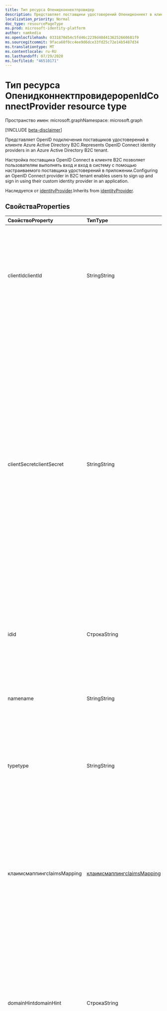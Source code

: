 ```yaml
---
title: Тип ресурса Опенидконнектпровидер
description: Представляет поставщики удостоверений Опенидконнект в клиенте Azure Active Directory B2C.
localization_priority: Normal
doc_type: resourcePageType
ms.prod: microsoft-identity-platform
author: namkedia
ms.openlocfilehash: 0331870d54c5fd46c2239d48d4136252660681f9
ms.sourcegitcommit: 9faca60f0cc4ee9d6dce33fd25c72e14b5487d34
ms.translationtype: MT
ms.contentlocale: ru-RU
ms.lasthandoff: 07/29/2020
ms.locfileid: "46510171"
---
```

# <a name="openidconnectprovider-resource-type"></a><span data-ttu-id="44e34-103">Тип ресурса Опенидконнектпровидер</span><span class="sxs-lookup"><span data-stu-id="44e34-103">openIdConnectProvider resource type</span></span>

<span data-ttu-id="44e34-104">Пространство имен: microsoft.graph</span><span class="sxs-lookup"><span data-stu-id="44e34-104">Namespace: microsoft.graph</span></span>

[!INCLUDE [beta-disclaimer](../../includes/beta-disclaimer.md)]

<span data-ttu-id="44e34-105">Представляет OpenID подключения поставщиков удостоверений в клиенте Azure Active Directory B2C.</span><span class="sxs-lookup"><span data-stu-id="44e34-105">Represents OpenID Connect identity providers in an Azure Active Directory B2C tenant.</span></span> 

<span data-ttu-id="44e34-106">Настройка поставщика OpenID Connect в клиенте B2C позволяет пользователям выполнять вход и вход в систему с помощью настраиваемого поставщика удостоверений в приложении.</span><span class="sxs-lookup"><span data-stu-id="44e34-106">Configuring an OpenID Connect provider in B2C tenant enables users to sign up and sign in using their custom identity provider in an application.</span></span>

<span data-ttu-id="44e34-107">Наследуется от [identityProvider](../resources/identityprovider.md).</span><span class="sxs-lookup"><span data-stu-id="44e34-107">Inherits from [identityProvider](../resources/identityprovider.md).</span></span>

## <a name="properties"></a><span data-ttu-id="44e34-108">Свойства</span><span class="sxs-lookup"><span data-stu-id="44e34-108">Properties</span></span>

|<span data-ttu-id="44e34-109">Свойство</span><span class="sxs-lookup"><span data-stu-id="44e34-109">Property</span></span>|<span data-ttu-id="44e34-110">Тип</span><span class="sxs-lookup"><span data-stu-id="44e34-110">Type</span></span>|<span data-ttu-id="44e34-111">Описание</span><span class="sxs-lookup"><span data-stu-id="44e34-111">Description</span></span>|
|:---------------|:--------|:----------|
|<span data-ttu-id="44e34-112">clientId</span><span class="sxs-lookup"><span data-stu-id="44e34-112">clientId</span></span>|<span data-ttu-id="44e34-113">String</span><span class="sxs-lookup"><span data-stu-id="44e34-113">String</span></span>|<span data-ttu-id="44e34-114">Идентификатор клиента для приложения, полученного при регистрации приложения с помощью поставщика удостоверений.</span><span class="sxs-lookup"><span data-stu-id="44e34-114">The client ID for the application obtained when registering the application with the identity provider.</span></span> <span data-ttu-id="44e34-115">Наследуется от [identityProvider](../resources/identityprovider.md).</span><span class="sxs-lookup"><span data-stu-id="44e34-115">Inherited from [identityProvider](../resources/identityprovider.md).</span></span> <span data-ttu-id="44e34-116">Это обязательное свойство.</span><span class="sxs-lookup"><span data-stu-id="44e34-116">This is a required property.</span></span>|
|<span data-ttu-id="44e34-117">clientSecret</span><span class="sxs-lookup"><span data-stu-id="44e34-117">clientSecret</span></span>|<span data-ttu-id="44e34-118">String</span><span class="sxs-lookup"><span data-stu-id="44e34-118">String</span></span>|<span data-ttu-id="44e34-119">Секрет клиента для приложения, полученного при регистрации приложения с поставщиком удостоверений.</span><span class="sxs-lookup"><span data-stu-id="44e34-119">The client secret for the application obtained when registering the application with the identity provider.</span></span> <span data-ttu-id="44e34-120">ClientSecret имеет зависимость от responseType.</span><span class="sxs-lookup"><span data-stu-id="44e34-120">The clientSecret has a dependency on responseType.</span></span> <span data-ttu-id="44e34-121">В случае responseType = Code для обмена кодом проверки подлинности необходим секрет, но в случае responseType = id_token он не является обязательным, так как отсутствует обмен кодом, id_token возвращается непосредственно из отклика на авторизацию. Этот файл доступен только для записи.</span><span class="sxs-lookup"><span data-stu-id="44e34-121">In the case of responseType = code, a secret is required for the auth code exchange, but in the case of responseType = id_token it is not required because there is no code exchange, the id_token is returned directly from the authorization response.This is write-only.</span></span> <span data-ttu-id="44e34-122">Операция чтения возвращает "\*\*\*\*".</span><span class="sxs-lookup"><span data-stu-id="44e34-122">A read operation will return "\*\*\*\*".</span></span> <span data-ttu-id="44e34-123">Наследуется от [identityProvider](../resources/identityprovider.md).</span><span class="sxs-lookup"><span data-stu-id="44e34-123">Inherited from [identityProvider](../resources/identityprovider.md).</span></span>|
|<span data-ttu-id="44e34-124">id</span><span class="sxs-lookup"><span data-stu-id="44e34-124">id</span></span>|<span data-ttu-id="44e34-125">Строка</span><span class="sxs-lookup"><span data-stu-id="44e34-125">String</span></span>|<span data-ttu-id="44e34-126">Идентификатор поставщика удостоверений.</span><span class="sxs-lookup"><span data-stu-id="44e34-126">The ID of the identity provider.</span></span> <span data-ttu-id="44e34-127">Это обязательное свойство, которое доступно только для чтения после создания.</span><span class="sxs-lookup"><span data-stu-id="44e34-127">It is a required property and is read only after creation.</span></span>|
|<span data-ttu-id="44e34-128">name</span><span class="sxs-lookup"><span data-stu-id="44e34-128">name</span></span>|<span data-ttu-id="44e34-129">String</span><span class="sxs-lookup"><span data-stu-id="44e34-129">String</span></span>|<span data-ttu-id="44e34-130">Отображаемое имя поставщика удостоверений.</span><span class="sxs-lookup"><span data-stu-id="44e34-130">The display name of the identity provider.</span></span> <span data-ttu-id="44e34-131">Это обязательное свойство, которое доступно только для чтения после создания.</span><span class="sxs-lookup"><span data-stu-id="44e34-131">It is a required property and is read only after creation.</span></span>|
|<span data-ttu-id="44e34-132">type</span><span class="sxs-lookup"><span data-stu-id="44e34-132">type</span></span>|<span data-ttu-id="44e34-133">String</span><span class="sxs-lookup"><span data-stu-id="44e34-133">String</span></span>|<span data-ttu-id="44e34-134">Тип поставщика удостоверений</span><span class="sxs-lookup"><span data-stu-id="44e34-134">The identity provider type.</span></span> <span data-ttu-id="44e34-135">Он должен быть `OpenIDConnect` . Это обязательное свойство, которое доступно только для чтения после создания.</span><span class="sxs-lookup"><span data-stu-id="44e34-135">It must be `OpenIDConnect`.It is a required property and is read only after creation.</span></span>|
|<span data-ttu-id="44e34-136">клаимсмаппинг</span><span class="sxs-lookup"><span data-stu-id="44e34-136">claimsMapping</span></span>|[<span data-ttu-id="44e34-137">клаимсмаппинг</span><span class="sxs-lookup"><span data-stu-id="44e34-137">claimsMapping</span></span>](../resources/claimsmapping.md)|<span data-ttu-id="44e34-138">После того как поставщик ОИДК отправит токен ID обратно в Azure AD, Azure AD должен сопоставить утверждения из полученного маркера с утверждениями, которые служба Azure AD распознает и использует.</span><span class="sxs-lookup"><span data-stu-id="44e34-138">After the OIDC provider sends an ID token back to Azure AD, Azure AD needs to be able to map the claims from the received token to the claims that Azure AD recognizes and uses.</span></span> <span data-ttu-id="44e34-139">Этот сложный тип захватывает это сопоставление.</span><span class="sxs-lookup"><span data-stu-id="44e34-139">This complex type captures that mapping.</span></span> <span data-ttu-id="44e34-140">Это обязательное свойство.</span><span class="sxs-lookup"><span data-stu-id="44e34-140">It is a required property.</span></span>|
|<span data-ttu-id="44e34-141">domainHint</span><span class="sxs-lookup"><span data-stu-id="44e34-141">domainHint</span></span>|<span data-ttu-id="44e34-142">Строка</span><span class="sxs-lookup"><span data-stu-id="44e34-142">String</span></span>|<span data-ttu-id="44e34-143">Подсказка домена может быть использована для пропуска непосредственно к странице входа указанного поставщика удостоверений вместо того, чтобы пользователь выделе выбор среди доступных поставщиков удостоверений.</span><span class="sxs-lookup"><span data-stu-id="44e34-143">The domain hint can be used to skip directly to the sign in page of the specified identity provider, instead of having the user make a selection among the list of available identity providers.</span></span>|
|<span data-ttu-id="44e34-144">metadataUrl</span><span class="sxs-lookup"><span data-stu-id="44e34-144">metadataUrl</span></span>|<span data-ttu-id="44e34-145">Строка</span><span class="sxs-lookup"><span data-stu-id="44e34-145">String</span></span>|<span data-ttu-id="44e34-146">URL-адрес для документа метаданных поставщика удостоверений OpenID Connect.</span><span class="sxs-lookup"><span data-stu-id="44e34-146">The URL for the metadata document of the OpenID Connect identity provider.</span></span> <span data-ttu-id="44e34-147">Каждый поставщик удостоверений OpenID Connect описывает документ метаданных, который содержит большую часть сведений, необходимых для выполнения входа.</span><span class="sxs-lookup"><span data-stu-id="44e34-147">Every OpenID Connect identity provider describes a metadata document that contains most of the information required to perform sign-in.</span></span> <span data-ttu-id="44e34-148">Сюда входят такие сведения, как URL-адреса, которые необходимо использовать, и расположение общедоступных ключей подписывания службы.</span><span class="sxs-lookup"><span data-stu-id="44e34-148">This includes information such as the URLs to use and the location of the service's public signing keys.</span></span> <span data-ttu-id="44e34-149">Документ метаданных Connect OpenID всегда находится в конечной точке, которая оканчивается на. хорошо известная/OpenID-Configuration.</span><span class="sxs-lookup"><span data-stu-id="44e34-149">The OpenID Connect metadata document is always located at an endpoint that ends in .well-known/openid-configuration .</span></span> <span data-ttu-id="44e34-150">Для поставщика удостоверений OpenID Connect, который вы хотите добавить, вам потребуется указать URL-адрес метаданных.</span><span class="sxs-lookup"><span data-stu-id="44e34-150">For the OpenID Connect identity provider you are looking to add, you will need to provide the metadata URL.</span></span> <span data-ttu-id="44e34-151">Это обязательное свойство, которое доступно только для чтения после создания.</span><span class="sxs-lookup"><span data-stu-id="44e34-151">It is a required property and is read only after creation.</span></span>|
|<span data-ttu-id="44e34-152">респонсемоде</span><span class="sxs-lookup"><span data-stu-id="44e34-152">responseMode</span></span>|<span data-ttu-id="44e34-153">Строка</span><span class="sxs-lookup"><span data-stu-id="44e34-153">String</span></span>|<span data-ttu-id="44e34-154">Режим ответа определяет метод, который должен использоваться для отправки данных от настраиваемого поставщика удостоверений в Azure AD B2C.</span><span class="sxs-lookup"><span data-stu-id="44e34-154">The response mode defines the method that should be used to send the data back from the custom identity provider to Azure AD B2C.</span></span> <span data-ttu-id="44e34-155">Можно использовать следующие режимы ответа:</span><span class="sxs-lookup"><span data-stu-id="44e34-155">The following response modes can be used:</span></span> <ul><li/><span data-ttu-id="44e34-156">`form_post`: Этот режим ответа рекомендуется для обеспечения лучшей безопасности.</span><span class="sxs-lookup"><span data-stu-id="44e34-156">`form_post` : This response mode is recommended for best security.</span></span> <span data-ttu-id="44e34-157">Ответ передается через HTTP-метод POST с кодом или маркером, закодированным в теле, с помощью формата Application/x-www-Form-урленкодед.</span><span class="sxs-lookup"><span data-stu-id="44e34-157">The response is transmitted via the HTTP POST method, with the code or token being encoded in the body using the application/x-www-form-urlencoded format.</span></span><li/><span data-ttu-id="44e34-158">`query`: Код или маркер возвращается в виде параметра запроса.</span><span class="sxs-lookup"><span data-stu-id="44e34-158">`query` : The code or token is returned as a query parameter.</span></span></ul> <span data-ttu-id="44e34-159">Это обязательное свойство.</span><span class="sxs-lookup"><span data-stu-id="44e34-159">It is a required property.</span></span>|
|<span data-ttu-id="44e34-160">responseType</span><span class="sxs-lookup"><span data-stu-id="44e34-160">responseType</span></span>|<span data-ttu-id="44e34-161">Строка</span><span class="sxs-lookup"><span data-stu-id="44e34-161">String</span></span>|<span data-ttu-id="44e34-162">Тип ответа описывает тип данных, которые отправляются обратно при первом вызове authorization_endpoint настраиваемого поставщика удостоверений.</span><span class="sxs-lookup"><span data-stu-id="44e34-162">The response type describes what kind of information is sent back in the initial call to the authorization_endpoint of the custom identity provider.</span></span> <span data-ttu-id="44e34-163">Можно использовать следующие типы ответов:</span><span class="sxs-lookup"><span data-stu-id="44e34-163">The following response types can be used:</span></span><ul><li/> <span data-ttu-id="44e34-164">`code`: В соответствии с процессом кода авторизации код вернется обратно в Azure AD B2C.</span><span class="sxs-lookup"><span data-stu-id="44e34-164">`code` : As per the authorization code flow, a code will be returned back to Azure AD B2C.</span></span> <span data-ttu-id="44e34-165">B2C Azure AD выполняет вызов token_endpoint для обмена кодом для маркера.</span><span class="sxs-lookup"><span data-stu-id="44e34-165">Azure AD B2C proceeds to call the token_endpoint to exchange the code for the token.</span></span><li/> <span data-ttu-id="44e34-166">`id_token`: Токен ID возвращается обратно в Azure AD B2C из настраиваемого поставщика удостоверений.</span><span class="sxs-lookup"><span data-stu-id="44e34-166">`id_token` : An ID token is returned back to Azure AD B2C from the custom identity provider.</span></span> <li/><span data-ttu-id="44e34-167">`token`: Маркер доступа возвращается обратно в Azure AD B2C из настраиваемого поставщика удостоверений.</span><span class="sxs-lookup"><span data-stu-id="44e34-167">`token` : An access token is returned back to Azure AD B2C from the custom identity provider.</span></span> <span data-ttu-id="44e34-168">(В настоящее время это значение не поддерживается в Azure AD B2C)</span><span class="sxs-lookup"><span data-stu-id="44e34-168">(This value is not supported by Azure AD B2C at the moment)</span></span></ul> <span data-ttu-id="44e34-169">Это обязательное свойство.</span><span class="sxs-lookup"><span data-stu-id="44e34-169">It is a required property.</span></span>|
|<span data-ttu-id="44e34-170">scope</span><span class="sxs-lookup"><span data-stu-id="44e34-170">scope</span></span>|<span data-ttu-id="44e34-171">Строка</span><span class="sxs-lookup"><span data-stu-id="44e34-171">String</span></span>|<span data-ttu-id="44e34-172">Область определяет сведения и разрешения, которые вы собираетесь получить от настраиваемого поставщика удостоверений.</span><span class="sxs-lookup"><span data-stu-id="44e34-172">Scope defines the information and permissions you are looking to gather from your custom identity provider.</span></span> <span data-ttu-id="44e34-173">Для получения маркера идентификатора из поставщика удостоверений OpenID запросы Connect должны содержать значение области OpenID.</span><span class="sxs-lookup"><span data-stu-id="44e34-173">OpenID Connect requests must contain the openid scope value in order to receive the ID token from the identity provider.</span></span> <span data-ttu-id="44e34-174">Без маркера ID пользователи не могут войти в Azure AD B2C с помощью настраиваемого поставщика удостоверений.</span><span class="sxs-lookup"><span data-stu-id="44e34-174">Without the ID token, users are not able to sign in to Azure AD B2C using the custom identity provider.</span></span> <span data-ttu-id="44e34-175">К другим областям можно добавлять имена, разделенные пробелом.</span><span class="sxs-lookup"><span data-stu-id="44e34-175">Other scopes can be appended separated by space.</span></span> <span data-ttu-id="44e34-176">Более подробную информацию об ограничениях областей можно узнать в [разделе RFC6749 3,3](https://tools.ietf.org/html/rfc6749#section-3.3).</span><span class="sxs-lookup"><span data-stu-id="44e34-176">For more details about the scope limitations see [RFC6749 Section 3.3](https://tools.ietf.org/html/rfc6749#section-3.3).</span></span> <span data-ttu-id="44e34-177">Это обязательное свойство.</span><span class="sxs-lookup"><span data-stu-id="44e34-177">It is a required property.</span></span>|

## <a name="json-representation"></a><span data-ttu-id="44e34-178">Представление JSON</span><span class="sxs-lookup"><span data-stu-id="44e34-178">JSON representation</span></span>

<span data-ttu-id="44e34-179">Ниже указано представление ресурса в формате JSON.</span><span class="sxs-lookup"><span data-stu-id="44e34-179">The following is a JSON representation of the resource.</span></span>

<!-- {
  "blockType": "resource",
  "@odata.type": "microsoft.graph.openIdConnectProvider"
} -->

```json
{
  "id": "String",
  "name": "String",
  "type": "String",
  "clientId": "String",
  "clientSecret": "String",
  "claimsMapping": {
      "@odata.type": "#microsoft.graph.claimsMapping",
      "userId": "String",
      "givenName": "String",
      "surname": "String",
      "email": "String",
      "displayName": "String"
  },
  "domainHint": "String",
  "metadataUrl": "String",
  "responseMode": "String",
  "responseType": "String",
  "scope": "String"
}
```

